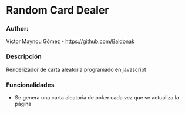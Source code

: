 # Random Card Dealer
### Author: 
Víctor Maynou Gómez - https://github.com/Baldonak

### Descripción

Renderizador de carta aleatoria programado en javascript

### Funcionalidades
* Se genera una carta aleatoria de poker cada vez que se actualiza la página
